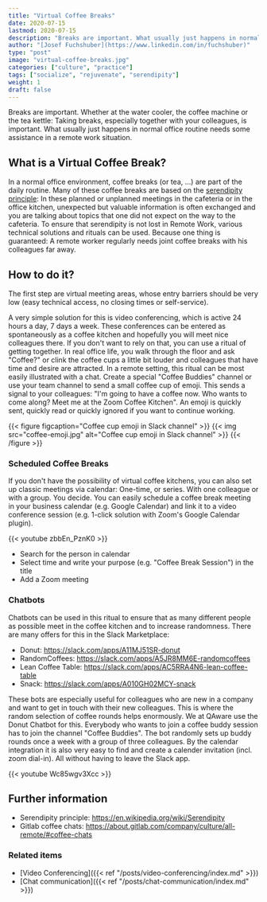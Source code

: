 ```yaml
---
title: "Virtual Coffee Breaks"
date: 2020-07-15
lastmod: 2020-07-15
description: "Breaks are important. What usually just happens in normal office routine needs some assistance in a remote work situation."
author: "[Josef Fuchshuber](https://www.linkedin.com/in/fuchshuber)"
type: "post"
image: "virtual-coffee-breaks.jpg"
categories: ["culture", "practice"]
tags: ["socialize", "rejuvenate", "serendipity"]
weight: 1
draft: false
---
```


Breaks are important. Whether at the water cooler, the coffee machine or the tea kettle: Taking breaks, especially together with your colleagues, is important. What usually just happens in normal office routine needs some assistance in a remote work situation.

<!--more-->

## What is a Virtual Coffee Break?

In a normal office environment, coffee breaks (or tea, ...) are part of the daily routine. Many of these coffee breaks are based on the [serendipity principle](https://en.wikipedia.org/wiki/Serendipity): In these planned or unplanned meetings in the cafeteria or in the office kitchen, unexpected but valuable information is often exchanged and you are talking about topics that one did not expect on the way to the cafeteria. To ensure that serendipity is not lost in Remote Work, various technical solutions and rituals can be used. Because one thing is guaranteed: A remote worker regularly needs joint coffee breaks with his colleagues far away.

## How to do it?

The first step are virtual meeting areas, whose entry barriers should be very low (easy technical access, no closing times or self-service).

A very simple solution for this is video conferencing, which is active 24 hours a day, 7 days a week. These conferences can be entered as spontaneously as a coffee kitchen and hopefully you will meet nice colleagues there. If you don't want to rely on that, you can use a ritual of getting together. In real office life, you walk through the floor and ask "Coffee?" or clink the coffee cups a little bit louder and colleagues that have time and desire are attracted. In a remote setting, this ritual can be most easily illustrated with a chat. Create a special "Coffee Buddies" channel or use your team channel to send a small coffee cup of emoji. This sends a signal to your colleagues: "I'm going to have a coffee now. Who wants to come along? Meet me at the Zoom Coffee Kitchen". An emoji is quickly sent, quickly read or quickly ignored if you want to continue working.

{{< figure figcaption="Coffee cup emoji in Slack channel" >}}
  {{< img src="coffee-emoji.jpg" alt="Coffee cup emoji in Slack channel" >}}
{{< /figure >}}

### Scheduled Coffee Breaks

If you don't have the possibility of virtual coffee kitchens, you can also set up classic meetings via calendar: One-time, or series. With one colleague or with a group. You decide. You can easily schedule a coffee break meeting in your business calendar (e.g. Google Calendar) and link it to a video conference session (e.g. 1-click solution with Zoom's Google Calendar plugin).

{{< youtube zbbEn_PznK0 >}}

* Search for the person in calendar
* Select time and write your purpose (e.g. "Coffee Break Session") in the title
* Add a Zoom meeting

### Chatbots

Chatbots can be used in this ritual to ensure that as many different people as possible meet in the coffee kitchen and to increase randomness. There are many offers for this in the Slack Marketplace:

* Donut: https://slack.com/apps/A11MJ51SR-donut
* RandomCoffees: https://slack.com/apps/A5JR8MM6E-randomcoffees
* Lean Coffee Table: https://slack.com/apps/AC5RRA4N6-lean-coffee-table
* Snack: https://slack.com/apps/A010GH02MCY-snack

These bots are especially useful for colleagues who are new in a company and want to get in touch with their new colleagues. This is where the random selection of coffee rounds helps enormously. We at QAware use the Donut Chatbot for this. Everybody who wants to join a coffee buddy session has to join the channel "Coffee Buddies". The bot randomly sets up buddy rounds once a week with a group of three colleagues. By the calendar integration it is also very easy to find and create a calender invitation (incl. zoom dial-in). All without having to leave the Slack app.

{{< youtube Wc85wgv3Xcc >}}

## Further information

* Serendipity principle: https://en.wikipedia.org/wiki/Serendipity
* Gitlab coffee chats: https://about.gitlab.com/company/culture/all-remote/#coffee-chats

### Related items

* [Video Conferencing]({{< ref "/posts/video-conferencing/index.md" >}})
* [Chat communication]({{< ref "/posts/chat-communication/index.md" >}})
